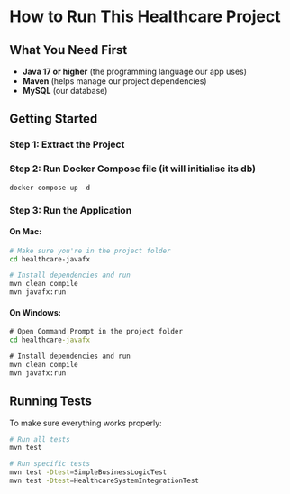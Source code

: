 # How to Run This Healthcare Project

## What You Need First

- **Java 17 or higher** (the programming language our app uses)
- **Maven** (helps manage our project dependencies)
- **MySQL** (our database)


## Getting Started

### Step 1: Extract the Project


### Step 2: Run Docker Compose file (it will initialise its db)

```
docker compose up -d
````

### Step 3: Run the Application

#### On Mac:
```bash
# Make sure you're in the project folder
cd healthcare-javafx

# Install dependencies and run
mvn clean compile
mvn javafx:run
```

#### On Windows:
```cmd
# Open Command Prompt in the project folder
cd healthcare-javafx

# Install dependencies and run
mvn clean compile
mvn javafx:run
```

## Running Tests

To make sure everything works properly:

```bash
# Run all tests
mvn test

# Run specific tests
mvn test -Dtest=SimpleBusinessLogicTest
mvn test -Dtest=HealthcareSystemIntegrationTest
```



